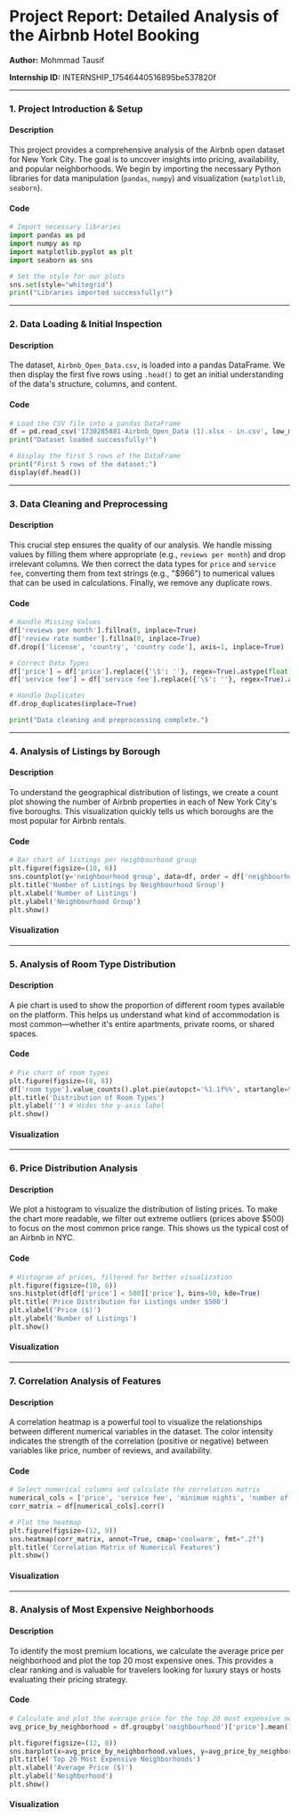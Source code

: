 

# **Project Report: Detailed Analysis of the Airbnb Hotel Booking**

**Author:** Mohmmad Tausif  

**Internship ID:** INTERNSHIP\_17546440516895be537820f

-----

### **1. Project Introduction & Setup**

#### **Description**

This project provides a comprehensive analysis of the Airbnb open dataset for New York City. The goal is to uncover insights into pricing, availability, and popular neighborhoods. We begin by importing the necessary Python libraries for data manipulation (`pandas`, `numpy`) and visualization (`matplotlib`, `seaborn`).

#### **Code**

```python
# Import necessary libraries
import pandas as pd
import numpy as np
import matplotlib.pyplot as plt
import seaborn as sns

# Set the style for our plots
sns.set(style="whitegrid")
print("Libraries imported successfully!")
```

-----

### **2. Data Loading & Initial Inspection**

#### **Description**

The dataset, `Airbnb_Open_Data.csv`, is loaded into a pandas DataFrame. We then display the first five rows using `.head()` to get an initial understanding of the data's structure, columns, and content.

#### **Code**

```python
# Load the CSV file into a pandas DataFrame
df = pd.read_csv('1730285881-Airbnb_Open_Data (1).xlsx - in.csv', low_memory=False)
print("Dataset loaded successfully!")

# Display the first 5 rows of the DataFrame
print("First 5 rows of the dataset:")
display(df.head())
```

-----

### **3. Data Cleaning and Preprocessing**

#### **Description**

This crucial step ensures the quality of our analysis. We handle missing values by filling them where appropriate (e.g., `reviews per month`) and drop irrelevant columns. We then correct the data types for `price` and `service fee`, converting them from text strings (e.g., "$966") to numerical values that can be used in calculations. Finally, we remove any duplicate rows.

#### **Code**

```python
# Handle Missing Values
df['reviews per month'].fillna(0, inplace=True)
df['review rate number'].fillna(0, inplace=True)
df.drop(['license', 'country', 'country code'], axis=1, inplace=True)

# Correct Data Types
df['price'] = df['price'].replace({'\$': ''}, regex=True).astype(float)
df['service fee'] = df['service fee'].replace({'\$': ''}, regex=True).astype(float)

# Handle Duplicates
df.drop_duplicates(inplace=True)

print("Data cleaning and preprocessing complete.")
```

-----

### **4. Analysis of Listings by Borough**

#### **Description**

To understand the geographical distribution of listings, we create a count plot showing the number of Airbnb properties in each of New York City's five boroughs. This visualization quickly tells us which boroughs are the most popular for Airbnb rentals.

#### **Code**

```python
# Bar chart of listings per neighbourhood group
plt.figure(figsize=(10, 6))
sns.countplot(y='neighbourhood group', data=df, order = df['neighbourhood group'].value_counts().index, palette='plasma')
plt.title('Number of Listings by Neighbourhood Group')
plt.xlabel('Number of Listings')
plt.ylabel('Neighbourhood Group')
plt.show()
```

#### **Visualization**

-----

### **5. Analysis of Room Type Distribution**

#### **Description**

A pie chart is used to show the proportion of different room types available on the platform. This helps us understand what kind of accommodation is most common—whether it's entire apartments, private rooms, or shared spaces.

#### **Code**

```python
# Pie chart of room types
plt.figure(figsize=(8, 8))
df['room type'].value_counts().plot.pie(autopct='%1.1f%%', startangle=90, colors=sns.color_palette('pastel'))
plt.title('Distribution of Room Types')
plt.ylabel('') # Hides the y-axis label
plt.show()
```

#### **Visualization**

-----

### **6. Price Distribution Analysis**

#### **Description**

We plot a histogram to visualize the distribution of listing prices. To make the chart more readable, we filter out extreme outliers (prices above $500) to focus on the most common price range. This shows us the typical cost of an Airbnb in NYC.

#### **Code**

```python
# Histogram of prices, filtered for better visualization
plt.figure(figsize=(10, 6))
sns.histplot(df[df['price'] < 500]['price'], bins=50, kde=True)
plt.title('Price Distribution for Listings under $500')
plt.xlabel('Price ($)')
plt.ylabel('Number of Listings')
plt.show()
```

#### **Visualization**

-----

### **7. Correlation Analysis of Features**

#### **Description**

A correlation heatmap is a powerful tool to visualize the relationships between different numerical variables in the dataset. The color intensity indicates the strength of the correlation (positive or negative) between variables like price, number of reviews, and availability.

#### **Code**

```python
# Select numerical columns and calculate the correlation matrix
numerical_cols = ['price', 'service fee', 'minimum nights', 'number of reviews', 'review rate number', 'availability 365']
corr_matrix = df[numerical_cols].corr()

# Plot the heatmap
plt.figure(figsize=(12, 9))
sns.heatmap(corr_matrix, annot=True, cmap='coolwarm', fmt=".2f")
plt.title('Correlation Matrix of Numerical Features')
plt.show()
```

#### **Visualization**

-----

### **8. Analysis of Most Expensive Neighborhoods**

#### **Description**

To identify the most premium locations, we calculate the average price per neighborhood and plot the top 20 most expensive ones. This provides a clear ranking and is valuable for travelers looking for luxury stays or hosts evaluating their pricing strategy.

#### **Code**

```python
# Calculate and plot the average price for the top 20 most expensive neighborhoods
avg_price_by_neighborhood = df.groupby('neighbourhood')['price'].mean().sort_values(ascending=False).head(20)

plt.figure(figsize=(12, 8))
sns.barplot(x=avg_price_by_neighborhood.values, y=avg_price_by_neighborhood.index, palette='viridis')
plt.title('Top 20 Most Expensive Neighborhoods')
plt.xlabel('Average Price ($)')
plt.ylabel('Neighborhood')
plt.show()
```

#### **Visualization**
